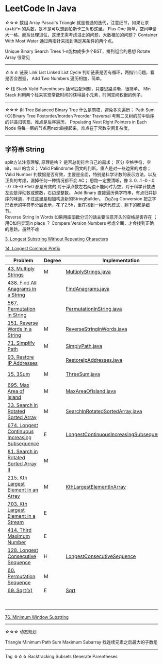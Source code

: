 
# LeetCode In Java


☆☆☆  数组 Array
Pascal's Triangle 就是普通的迭代，注意细节，如果让求 (a+b)^n 的系数，是不是可以想到帕斯卡三角形这里。
Plus One 简单，空间申请大一格，而后处理进位，这里无需考虑溢出的问题，大数相加的问题？
Container With Most Water 通过两指针来找到满足某条件的两个点。

Unique Binary Search Trees  1-n能构成多少个BST，排列组合的思想
Rotate Array 很常见

-----------------------
☆☆☆  链表 Link List
Linked List Cycle 判断链表是否有循环，两指针问题，看是否会邂逅，
Add Two Numbers 遍历相加，简单。

☆  栈 Stack
Valid Parentheses 括号匹配问题，只要思路清晰，很简单。
Min Stack 利用两个栈来实现常数时间的获得最小元素，时间空间权衡的例子。

--------------------
☆☆☆  树 Tree 
Balanced Binary Tree  什么是剪枝，避免多次遍历；
Path Sum
(◇)Binary Tree Postorder/Inorder/Preorder Traversal 考察二叉树的前中后序的非递归实现，难点是后序遍历。
Populating Next Right Pointers in Each Node 将每一层的节点用next串接起来，难点在于常数空间复杂度。

----------------------
## 字符串 String

split方法注意理解, 原理是啥？ 是否总能符合自己的需求；
区分 空格字符，空串，null 的含义；
Valid Palindrome 回文的判断，重点是对一些边界的考虑；
Valid Number 判数据是否有效，主要是全面，特别是科学计数的表示方法，以及正负的考虑，漏掉任何一种情况都不会 AC；
			思路一定要清晰，像 3.  0.  .1  -0  -.0   -.0   .0E-0  +1e0 都是有效的
			对于浮点数左右两边不能同时为空，对于科学计数法左边是浮动数或整数，右边是整数。
Add Binary 直接遍历俩字符串，有点归并排序的味道，不过这里是相加构造新的StringBuilder。
ZigZag Conversion 	把之字形表示的字符串分层表示，花了2.5h，重在找到一种迭代模式，剩下的都是细节。	
Reverse String In Words 如果用库函数分词的话主要注意开头的空格是否存在 ； 用C如何实现in place ？
Compare Version Numbers 考虑全面，才会找到正确的思路，虽然不难


[3. Longest Substring Without Repeating Characters](https://leetcode.com/problems/longest-substring-without-repeating-characters/)

[14. Longest Common Prefix](https://leetcode.com/problems/longest-common-prefix/)


|Problem|Degree|Implementation|Topic|Related|
|---|---|---|---|---|
|[43. Multiply Strings](https://leetcode.com/problems/multiply-strings/)|M|[MultiplyStrings.java](MultiplyStrings.java) | String||
|[438. Find All Anagrams in a String](https://leetcode.com/problems/find-all-anagrams-in-a-string/) | |[FindAnagrams.java](FindAnagrams.java) | String| 76|
|[567. Permutation in String](https://leetcode.com/problems/permutation-in-string/)| |[PermutationInString.java](PermutationInString.java) | String |438|
|[151. Reverse Words in a String](https://leetcode.com/problems/reverse-words-in-a-string/) | M | [ReverseStringInWords.java](ReverseStringInWords.java) | String| |
|[71. Simplify Path](https://leetcode.com/problems/simplify-path/) |M |[SimplyPath.java](SimplyPath.java) |  String||
|[93. Restore IP Addresses](https://leetcode.com/problems/restore-ip-addresses/)| |[RestoreIpAddresses.java](RestoreIpAddresses.java) |  String||
|[15. 3Sum](https://leetcode.com/problems/3sum/) | M|[ThreeSum.java](ThreeSum.java) |Array,Binary Search ||
|[695. Max Area of Island](https://leetcode.com/problems/max-area-of-island/) | M| [MaxAreaOfIsland.java](MaxAreaOfIsland.java)|Array,DFS ||
|[33. Search in Rotated Sorted Array](https://leetcode.com/problems/search-in-rotated-sorted-array/) |M | [SearchInRotatedSortedArray.java](SearchInRotatedSortedArray.java)|Binary Search |81|
|[674. Longest Continuous Increasing Subsequence](https://leetcode.com/problems/longest-continuous-increasing-subsequence/) |E |[LongestContinuousIncreasingSubsequence.java](LongestContinuousIncreasingSubsequence.java) | Array||
|[81. Search in Rotated Sorted Array II](https://leetcode.com/problems/search-in-rotated-sorted-array-ii/) |M | | |33|
|[215. Kth Largest Element in an Array](https://leetcode.com/problems/kth-largest-element-in-an-array/) |M |[KthLargestElementInArray](KthLargestElementInArray.java) | |703|
|[703. Kth Largest Element in a Stream](https://leetcode.com/problems/kth-largest-element-in-a-stream/) |E | | ||
|[414. Third Maximum Number](https://leetcode.com/problems/third-maximum-number/)|E||||
|[128. Longest Consecutive Sequence](https://leetcode.com/problems/longest-consecutive-sequence/)|H|[LongestConsecutiveSequence](LongestConsecutiveSequence.java)|||
|[60. Permutation Sequence](https://leetcode.com/problems/permutation-sequence/)|M||||
|[69. Sqrt(x)](https://leetcode.com/problems/sqrtx/)|E|[Sqrt](Sqrt.java)|||
||||||
||||||
||||||
||||||
||||||
||||||
||||||
||||||




[76. Minimum Window Substring](https://leetcode.com/problems/minimum-window-substring/)

----------------------
☆☆☆  动态规划

Triangle
Minimum Path Sum
Maximum Subarray 找连续元素之后最大的子数组


----------------------
Tag
☆☆☆  Backtracking
Subsets
Generate Parentheses












